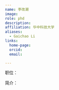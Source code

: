 ```yaml
---
name: 李改潮
image: 
role: phd
description: 
affiliation: 华中科技大学
aliases:
  - Gaichao Li
links:
  home-page: 
  orcid: 
  email: 

---
```


职位：

简介：
